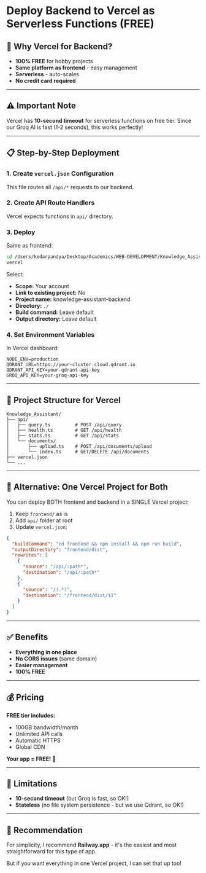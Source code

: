 # Deploy Backend to Vercel as Serverless Functions (FREE)

## 🚀 Why Vercel for Backend?
- **100% FREE** for hobby projects
- **Same platform as frontend** - easy management
- **Serverless** - auto-scales
- **No credit card required**

---

## ⚠️ Important Note

Vercel has **10-second timeout** for serverless functions on free tier. Since our Groq AI is fast (1-2 seconds), this works perfectly!

---

## 📋 Step-by-Step Deployment

### 1. Create `vercel.json` Configuration

This file routes all `/api/*` requests to our backend.

### 2. Create API Route Handlers

Vercel expects functions in `api/` directory.

### 3. Deploy

Same as frontend:
```bash
cd /Users/kedarpandya/Desktop/Academics/WEB-DEVELOPMENT/Knowledge_Assistant
vercel
```

Select:
- **Scope:** Your account
- **Link to existing project:** No
- **Project name:** knowledge-assistant-backend
- **Directory:** `./`
- **Build command:** Leave default
- **Output directory:** Leave default

### 4. Set Environment Variables

In Vercel dashboard:
```env
NODE_ENV=production
QDRANT_URL=https://your-cluster.cloud.qdrant.io
QDRANT_API_KEY=your-qdrant-api-key
GROQ_API_KEY=your-groq-api-key
```

---

## 📁 Project Structure for Vercel

```
Knowledge_Assistant/
├── api/
│   ├── query.ts         # POST /api/query
│   ├── health.ts        # GET /api/health
│   ├── stats.ts         # GET /api/stats
│   └── documents/
│       ├── upload.ts    # POST /api/documents/upload
│       └── index.ts     # GET/DELETE /api/documents
├── vercel.json
└── ...
```

---

## 🔄 Alternative: One Vercel Project for Both

You can deploy BOTH frontend and backend in a SINGLE Vercel project:

1. Keep `frontend/` as is
2. Add `api/` folder at root
3. Update `vercel.json`:

```json
{
  "buildCommand": "cd frontend && npm install && npm run build",
  "outputDirectory": "frontend/dist",
  "rewrites": [
    {
      "source": "/api/:path*",
      "destination": "/api/:path*"
    },
    {
      "source": "/(.*)",
      "destination": "/frontend/dist/$1"
    }
  ]
}
```

---

## ✅ Benefits

- **Everything in one place**
- **No CORS issues** (same domain)
- **Easier management**
- **100% FREE**

---

## 💰 Pricing

**FREE tier includes:**
- 100GB bandwidth/month
- Unlimited API calls
- Automatic HTTPS
- Global CDN

**Your app = FREE!** 🎉

---

## 🚨 Limitations

- **10-second timeout** (but Groq is fast, so OK!)
- **Stateless** (no file system persistence - but we use Qdrant, so OK!)

---

## 🎯 Recommendation

For simplicity, I recommend **Railway.app** - it's the easiest and most straightforward for this type of app.

But if you want everything in one Vercel project, I can set that up too!

